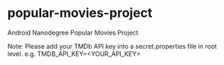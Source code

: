 # popular-movies-project
Android Nanodegree Popular Movies Project

Note: Please add your TMDb API key into a secret.properties file in root level. 
  e.g. TMDB_API_KEY=<YOUR_API_KEY>
